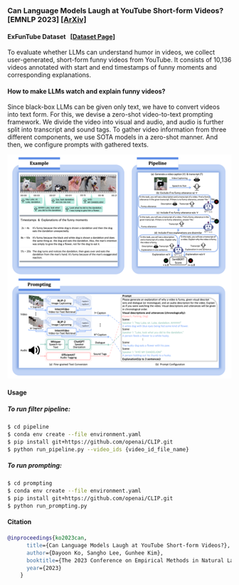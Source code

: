 ### Can Language Models Laugh at YouTube Short-form Videos? [EMNLP 2023] <a href="https://arxiv.org/abs/2310.14159">[ArXiv]</a>

#### ExFunTube Dataset &nbsp; <a href="https://exfuntube.github.io/">[Dataset Page]</a>
To evaluate whether LLMs can understand humor in videos, we collect user-generated, short-form funny videos from YouTube. It consists of 10,136 videos annotated with start and end timestamps of funny moments and corresponding explanations.<br/>  

#### How to make LLMs watch and explain funny videos?
Since black-box LLMs can be given only text, we have to convert videos into text form. For this, we devise a zero-shot video-to-text prompting framework. We divide the video into visual and audio, and audio is further split into transcript and sound tags. To gather video information from three different components, we use SOTA models in a zero-shot manner. And then, we configure prompts with gathered texts.<br/>  


![ExFunTube](./image.png)   



#### Usage

##### To run filter pipeline:

```bash
$ cd pipeline
$ conda env create --file environment.yaml
$ pip install git+https://github.com/openai/CLIP.git
$ python run_pipeline.py --video_ids {video_id_file_name}
```

##### To run prompting:

```bash
$ cd prompting
$ conda env create --file environment.yaml
$ pip install git+https://github.com/openai/CLIP.git
$ python run_prompting.py
```


#### Citation
```bib
@inproceedings{ko2023can,
      title={Can Language Models Laugh at YouTube Short-form Videos?},
      author={Dayoon Ko, Sangho Lee, Gunhee Kim},
      booktitle={The 2023 Conference on Empirical Methods in Natural Language Processing},
      year={2023}
    }
```
